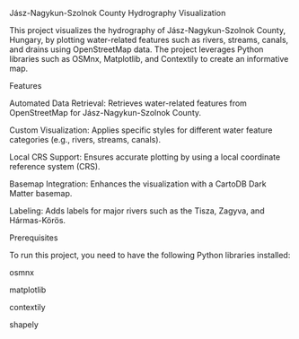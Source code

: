 Jász-Nagykun-Szolnok County Hydrography Visualization

This project visualizes the hydrography of Jász-Nagykun-Szolnok County, Hungary, by plotting water-related features such as rivers, streams, canals, and drains using OpenStreetMap data. The project leverages Python libraries such as OSMnx, Matplotlib, and Contextily to create an informative map.

Features

Automated Data Retrieval: Retrieves water-related features from OpenStreetMap for Jász-Nagykun-Szolnok County.

Custom Visualization: Applies specific styles for different water feature categories (e.g., rivers, streams, canals).

Local CRS Support: Ensures accurate plotting by using a local coordinate reference system (CRS).

Basemap Integration: Enhances the visualization with a CartoDB Dark Matter basemap.

Labeling: Adds labels for major rivers such as the Tisza, Zagyva, and Hármas-Körös.

Prerequisites

To run this project, you need to have the following Python libraries installed:

osmnx

matplotlib

contextily

shapely
